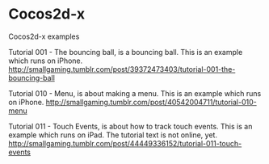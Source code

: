 Cocos2d-x
=========

Cocos2d-x examples

Tutorial 001 - The bouncing ball, is a bouncing ball. This is an example which runs on
iPhone.
http://smallgaming.tumblr.com/post/39372473403/tutorial-001-the-bouncing-ball

Tutorial 010 - Menu, is about making a menu. This is an example which runs on iPhone.
http://smallgaming.tumblr.com/post/40542004711/tutorial-010-menu

Tutorial 011 - Touch Events, is about how to track touch events. This is an example which runs on iPad. The tutorial text is not online, yet.
http://smallgaming.tumblr.com/post/44449336152/tutorial-011-touch-events
